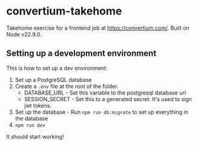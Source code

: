 # convertium-takehome
Takehome exercise for a frontend job at https://convertium.com/. Built on Node v22.9.0.

## Setting up a development environment
This is how to set up a dev environment:

1. Set up a PostgreSQL database
2. Create a `.env` file at the root of the folder.
    - DATABASE_URL - Set this variable to the postgresql database url
    - SESSION_SECRET - Set this to a generated secret. It's used to sign jwt tokens.
3. Set up the database -  Run `npm run db:migrate` to set up everything in the database
4. `npm run dev`

It should start working!